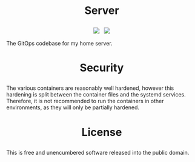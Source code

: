 <!-- This is free and unencumbered software released into the public domain -->

# <p align=center>Server

<p align=center>
	<img src=https://img.shields.io/github/license/ngarside/server?style=for-the-badge>
	&nbsp;
	<img src=https://img.shields.io/github/languages/top/ngarside/server?style=for-the-badge>
</p>

The GitOps codebase for my home server.

# <p align=center>Security

The various containers are reasonably well hardened, however this hardening is
split between the container files and the systemd services. Therefore, it is not
recommended to run the containers in other environments, as they will only be
partially hardened.

# <p align=center>License

This is free and unencumbered software released into the public domain.
